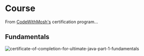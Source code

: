 # Course
 
From [CodeWithMosh's](https://members.codewithmosh.com/) certification program...

## Fundamentals
![certificate-of-completion-for-ultimate-java-part-1-fundamentals](https://github.com/user-attachments/assets/a51bac16-006f-4b18-986a-b375ec674a06)
